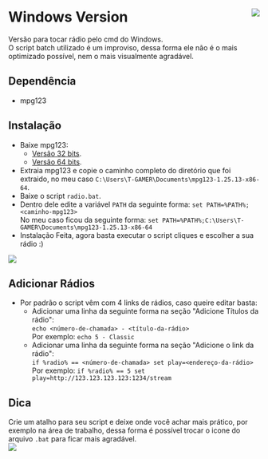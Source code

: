 # Windows Version <img src="https://i.imgur.com/vP8OTUc.png" align="right">
  Versão para tocar rádio pelo cmd do Windows. </br>
  O script batch utilizado é um improviso, dessa forma ele não é o mais optimizado possível, nem o mais visualmente agradável.

## Dependência
- mpg123

## Instalação
- Baixe mpg123:
  - <a target="_blank" href="https://www.mpg123.de/download/win32/1.25.13/">Versão 32 bits</a>.
  - <a target="_blank" href="https://www.mpg123.de/download/win64/1.25.13/">Versão 64 bits</a>.
- Extraia mpg123 e copie o caminho completo do diretório que foi extraido, no meu caso `C:\Users\T-GAMER\Documents\mpg123-1.25.13-x86-64`.
- Baixe o script `radio.bat`.
- Dentro dele edite a variável `PATH` da seguinte forma: `set PATH=%PATH%;<caminho-mpg123>` </br>
  No meu caso ficou da seguinte forma: `set PATH=%PATH%;C:\Users\T-GAMER\Documents\mpg123-1.25.13-x86-64`
- Instalação Feita, agora basta executar o script cliques e escolher a sua rádio :) </br>
<img src="https://i.imgur.com/EdJUJ3R.png">

## Adicionar Rádios
- Por padrão o script vêm com 4 links de rádios, caso queire editar basta:
  - Adicionar uma linha da seguinte forma na seção "Adicione Títulos da rádio": </br>
  `echo <número-de-chamada> - <título-da-rádio>`</br>
  Por exemplo: `echo 5 - Classic` </br>
  - Adicionar uma linha da seguinte forma na seção "Adicione o link da rádio": </br>
  `if %radio% == <número-de-chamada> set play=<endereço-da-rádio>` </br>
  Por exemplo: `if %radio% == 5 set play=http://123.123.123.123:1234/stream`
  
## Dica
Crie um atalho para seu script e deixe onde você achar mais prático, por exemplo na área de trabalho, dessa forma é possível trocar o icone
do arquivo `.bat` para ficar mais agradável. </br>
<img src="https://i.imgur.com/lPsKM29.png">
